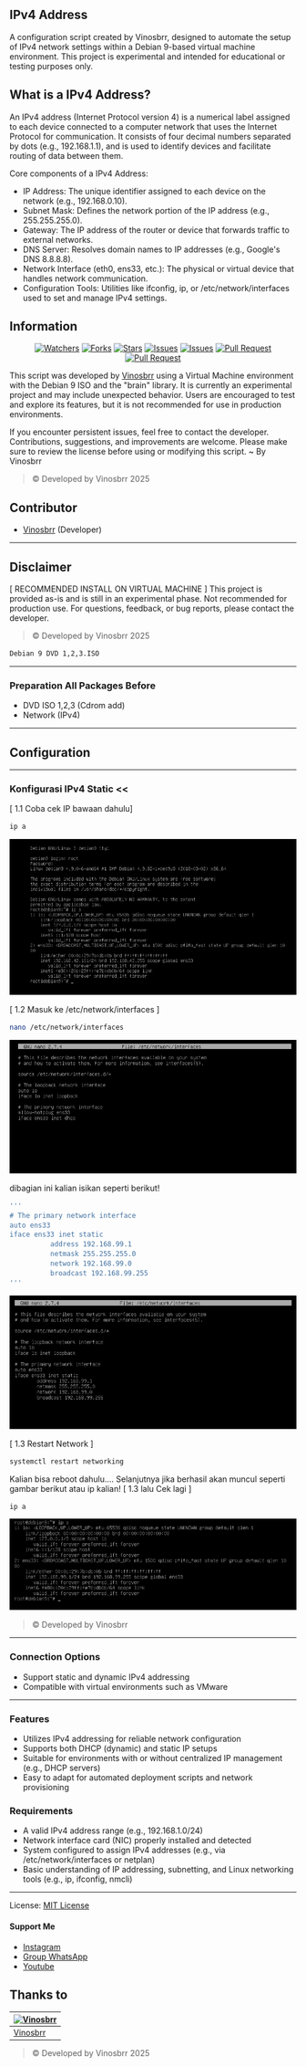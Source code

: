 ## IPv4 Address
A configuration script created by Vinosbrr, designed to automate the setup of IPv4 network settings within a Debian 9-based virtual machine environment. This project is experimental and intended for educational or testing purposes only.

## What is a IPv4 Address?
An IPv4 address (Internet Protocol version 4) is a numerical label assigned to each device connected to a computer network that uses the Internet Protocol for communication. It consists of four decimal numbers separated by dots (e.g., 192.168.1.1), and is used to identify devices and facilitate routing of data between them.

Core components of a IPv4 Address:
- IP Address: The unique identifier assigned to each device on the network (e.g., 192.168.0.10).
- Subnet Mask: Defines the network portion of the IP address (e.g., 255.255.255.0).
- Gateway: The IP address of the router or device that forwards traffic to external networks.
- DNS Server: Resolves domain names to IP addresses (e.g., Google's DNS 8.8.8.8).
- Network Interface (eth0, ens33, etc.): The physical or virtual device that handles network communication.
- Configuration Tools: Utilities like ifconfig, ip, or /etc/network/interfaces used to set and manage IPv4 settings.
  
## Information

<div align="center">
<a href="https://github.com/vinosbrr/Sbrr-Bot/watchers"><img title="Watchers" src="https://img.shields.io/github/watchers/vinosbrr/Sbrr-Bot?label=Watchers&color=green&style=flat-square"></a>
<a href="https://github.com/vinosbrr/Sbrr-Bot/network/members"><img title="Forks" src="https://img.shields.io/github/forks/vinosbrr/Sbrr-Bot?label=Forks&color=blue&style=flat-square"></a>
<a href="https://github.com/vinosbrr/Sbrr-Bot/stargazers"><img title="Stars" src="https://img.shields.io/github/stars/vinosbrr/Sbrr-Bot?label=Stars&color=yellow&style=flat-square"></a>
<a href="https://github.com/vinosbrr/Sbrr-Bot/issues"><img title="Issues" src="https://img.shields.io/github/issues/vinosbrr/Sbrr-Bot?label=Issues&color=success&style=flat-square"></a>
<a href="https://github.com/vinosbrr/Sbrr-Bot/issues?q=is%3Aissue+is%3Aclosed"><img title="Issues" src="https://img.shields.io/github/issues-closed/vinosbrr/Sbrr-Bot?label=Issues&color=red&style=flat-square"></a>
<a href="https://github.com/vinosbrr/Sbrr-Bot/pulls"><img title="Pull Request" src="https://img.shields.io/github/issues-pr/vinosbrr/Sbrr-Bot?label=PullRequest&color=success&style=flat-square"></a>
<a href="https://github.com/vinosbrr/Sbrr-Bot/pulls?q=is%3Apr+is%3Aclosed"><img title="Pull Request" src="https://img.shields.io/github/issues-pr-closed/vinosbrr/Sbrr-Bot?label=PullRequest&color=red&style=flat-square"></a>
</div>



This script was developed by [Vinosbrr](https://github.com/vinosbrr) using a Virtual Machine environment with the Debian 9 ISO and the "brain" library. It is currently an experimental project and may include unexpected behavior. Users are encouraged to test and explore its features, but it is not recommended for use in production environments.

If you encounter persistent issues, feel free to contact the developer. Contributions, suggestions, and improvements are welcome. Please make sure to review the license before using or modifying this script. ~ By Vinosbrr
> © Developed by Vinosbrr 2025

## Contributor
- [Vinosbrr](https://github.com/vinosbrr) (Developer)


---
## Disclaimer
[ RECOMMENDED INSTALL ON VIRTUAL MACHINE ]
This project is provided as-is and is still in an experimental phase. Not recommended for production use. For questions, feedback, or bug reports, please contact the developer.
> © Developed by Vinosbrr 2025
```bash
Debian 9 DVD 1,2,3.ISO
```

---
### Preparation All Packages Before 
- DVD ISO 1,2,3 (Cdrom add) 
- Network (IPv4)

---
##  Configuration

---
###  Konfigurasi IPv4 Static <<
[ 1.1 Coba cek IP bawaan dahulu]
```bash
ip a
```
![tes](images/ipa.png)


[ 1.2 Masuk ke /etc/network/interfaces ]
```bash
nano /etc/network/interfaces
```
![tes](images/net1.png)

dibagian ini kalian isikan seperti berikut!

```bash
'''
# The primary network interface
auto ens33
iface ens33 inet static
          address 192.168.99.1
          netmask 255.255.255.0
          network 192.168.99.0
          broadcast 192.168.99.255
'''
```
![tes](images/net2.png)

[ 1.3 Restart Network  ]
```bash
systemctl restart networking
```
Kalian bisa reboot dahulu.... Selanjutnya jika berhasil akan muncul seperti gambar berikut atau ip kalian!
[ 1.3 lalu Cek lagi  ]
```bash
ip a
```
![tes](images/ipa2.png)

> © Developed by Vinosbrr
---
### Connection Options
- Support static and dynamic IPv4 addressing
- Compatible with virtual environments such as VMware

---
### Features 
- Utilizes IPv4 addressing for reliable network configuration
- Supports both DHCP (dynamic) and static IP setups
- Suitable for environments with or without centralized IP management (e.g., DHCP servers)
- Easy to adapt for automated deployment scripts and network provisioning
### Requirements
- A valid IPv4 address range (e.g., 192.168.1.0/24)
- Network interface card (NIC) properly installed and detected
- System configured to assign IPv4 addresses (e.g., via /etc/network/interfaces or netplan)
- Basic understanding of IP addressing, subnetting, and Linux networking tools (e.g., ip, ifconfig, nmcli)


---
License: [MIT License](../LICENSE)

#### Support Me
- [Instagram](https://www.instagram.com/vinosbrr?igsh=MWJ6dXU1eXdzdWcwbw==)
- [Group WhatsApp](https://chat.whatsapp.com/KZmCzNMege942CH7qa7176)
- [Youtube](https://youtube.com/@wongesbrr?si=RQbf8_FRIju8ACCU)


## Thanks to
| [![Vinosbrr](https://github.com/vinosbrr.png?size=100)](https://github.com/vinosbrr)
| --- | 
| [Vinosbrr](https://github.com/vinosbrr) |
> © Developed by Vinosbrr 2025




